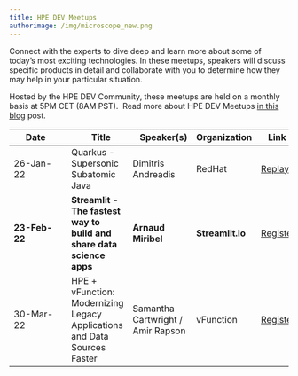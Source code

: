 ```yaml
---
title: HPE DEV Meetups
authorimage: /img/microscope_new.png
---
```

Connect with the experts to dive deep and learn more about some of today’s most exciting technologies. In these meetups, speakers will discuss specific products in detail and collaborate with you to determine how they may help in your particular situation.

Hosted by the HPE DEV Community, these meetups are held on a monthly basis at 5PM CET (8AM PST).  Read more about HPE DEV Meetups [in this blog](https://developer.hpe.com/blog/new-for-2022-hpe-dev-meetups/) post.

| &nbsp;&nbsp;&nbsp;&nbsp;&nbsp;Date&nbsp;&nbsp;&nbsp;&nbsp;&nbsp;&nbsp;&nbsp; | &nbsp;&nbsp;&nbsp;Title                                          | &nbsp;&nbsp;&nbsp;Speaker(s) | Organization | &nbsp;&nbsp;&nbsp;Link&nbsp;&nbsp;&nbsp;&nbsp;&nbsp;                                         |
| ---------------------------------------------------------------------------- | ---------------------------------------------------------------- | ---------------------------- | ------------ | -------------------------------------------------------------------------------------------- |
| 26-Jan-22                                                                | Quarkus - Supersonic Subatomic Java                          | Dimitris Andreadis       | RedHat  |    [Replay](https://www.youtube.com/watch?v=mY1z9OC0y54&list=PLtS6YX0YOX4f5TyRI7jUdjm7D9H4laNlF) |
| **23-Feb-22**                                                                    | **Streamlit - The fastest way to build and share data science apps** | **Arnaud Miribel**               | **Streamlit.io** | [Register](https://hpe.zoom.us/webinar/register/2016414625150/WN_FzzTDsTjQBSw-UFwD6UTdw)     |
| 30-Mar-22                                                                    | HPE + vFunction: Modernizing Legacy Applications and Data Sources Faster | Samantha Cartwright / Amir Rapson               | vFunction | [Register](https://hpe.zoom.us/webinar/register/8216432918970/WN_h-SgJ0_kRmiUIm-A3GEPiA)     |